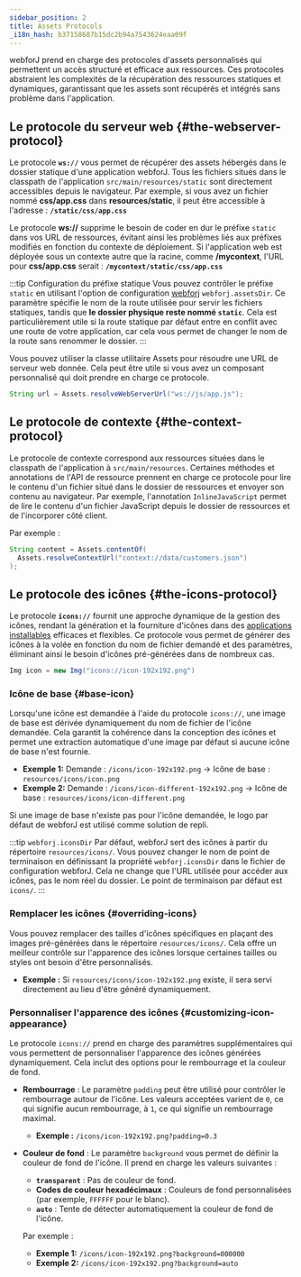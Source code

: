 ```yaml
---
sidebar_position: 2
title: Assets Protocols
_i18n_hash: b37158687b15dc2b94a7543624eaa09f
---
```

webforJ prend en charge des protocoles d'assets personnalisés qui permettent un accès structuré et efficace aux ressources. Ces protocoles abstraient les complexités de la récupération des ressources statiques et dynamiques, garantissant que les assets sont récupérés et intégrés sans problème dans l'application.

## Le protocole du serveur web {#the-webserver-protocol}

Le protocole **`ws://`** vous permet de récupérer des assets hébergés dans le dossier statique d'une application webforJ. Tous les fichiers situés dans le classpath de l'application `src/main/resources/static` sont directement accessibles depuis le navigateur. Par exemple, si vous avez un fichier nommé **css/app.css** dans **resources/static**, il peut être accessible à l'adresse : **`/static/css/app.css`**  

Le protocole **ws://** supprime le besoin de coder en dur le préfixe `static` dans vos URL de ressources, évitant ainsi les problèmes liés aux préfixes modifiés en fonction du contexte de déploiement. Si l'application web est déployée sous un contexte autre que la racine, comme **/mycontext**, l'URL pour **css/app.css** serait : **`/mycontext/static/css/app.css`**  

:::tip Configuration du préfixe statique
Vous pouvez contrôler le préfixe `static` en utilisant l'option de configuration [webforj](../configuration/properties#configuration-options) `webforj.assetsDir`. Ce paramètre spécifie le nom de la route utilisée pour servir les fichiers statiques, tandis que **le dossier physique reste nommé `static`**. Cela est particulièrement utile si la route statique par défaut entre en conflit avec une route de votre application, car cela vous permet de changer le nom de la route sans renommer le dossier.
:::

Vous pouvez utiliser la classe utilitaire <JavadocLink type="foundation" location="com/webforj/utilities/Assets" code='true'>Assets</JavadocLink> pour résoudre une URL de serveur web donnée. Cela peut être utile si vous avez un composant personnalisé qui doit prendre en charge ce protocole.

```java
String url = Assets.resolveWebServerUrl("ws://js/app.js");
```

## Le protocole de contexte {#the-context-protocol}

Le protocole de contexte correspond aux ressources situées dans le classpath de l'application à `src/main/resources`. Certaines méthodes et annotations de l'API de ressource prennent en charge ce protocole pour lire le contenu d'un fichier situé dans le dossier de ressources et envoyer son contenu au navigateur. Par exemple, l'annotation `InlineJavaScript` permet de lire le contenu d'un fichier JavaScript depuis le dossier de ressources et de l'incorporer côté client.

Par exemple :

```java
String content = Assets.contentOf(
  Assets.resolveContextUrl("context://data/customers.json")
);
```

## Le protocole des icônes {#the-icons-protocol}

Le protocole **`icons://`** fournit une approche dynamique de la gestion des icônes, rendant la génération et la fourniture d'icônes dans des [applications installables](../configuration/installable-apps) efficaces et flexibles. Ce protocole vous permet de générer des icônes à la volée en fonction du nom de fichier demandé et des paramètres, éliminant ainsi le besoin d'icônes pré-générées dans de nombreux cas.

```java
Img icon = new Img("icons://icon-192x192.png")
```

### Icône de base {#base-icon}

Lorsqu'une icône est demandée à l'aide du protocole `icons://`, une image de base est dérivée dynamiquement du nom de fichier de l'icône demandée. Cela garantit la cohérence dans la conception des icônes et permet une extraction automatique d'une image par défaut si aucune icône de base n'est fournie.

- **Exemple 1:** Demande : `/icons/icon-192x192.png` → Icône de base : `resources/icons/icon.png`
- **Exemple 2:** Demande : `/icons/icon-different-192x192.png` → Icône de base : `resources/icons/icon-different.png`

Si une image de base n'existe pas pour l'icône demandée, le logo par défaut de webforJ est utilisé comme solution de repli.

:::tip `webforj.iconsDir`
Par défaut, webforJ sert des icônes à partir du répertoire `resources/icons/`. Vous pouvez changer le nom de point de terminaison en définissant la propriété `webforj.iconsDir` dans le fichier de configuration webforJ. Cela ne change que l'URL utilisée pour accéder aux icônes, pas le nom réel du dossier. Le point de terminaison par défaut est `icons/`. 
:::

### Remplacer les icônes {#overriding-icons}

Vous pouvez remplacer des tailles d'icônes spécifiques en plaçant des images pré-générées dans le répertoire `resources/icons/`. Cela offre un meilleur contrôle sur l'apparence des icônes lorsque certaines tailles ou styles ont besoin d'être personnalisés.

- **Exemple :** Si `resources/icons/icon-192x192.png` existe, il sera servi directement au lieu d'être généré dynamiquement.

### Personnaliser l'apparence des icônes {#customizing-icon-appearance}

Le protocole `icons://` prend en charge des paramètres supplémentaires qui vous permettent de personnaliser l'apparence des icônes générées dynamiquement. Cela inclut des options pour le rembourrage et la couleur de fond.

- **Rembourrage** : Le paramètre `padding` peut être utilisé pour contrôler le rembourrage autour de l'icône. Les valeurs acceptées varient de `0`, ce qui signifie aucun rembourrage, à `1`, ce qui signifie un rembourrage maximal.
  - **Exemple :** `/icons/icon-192x192.png?padding=0.3`
  
- **Couleur de fond** : Le paramètre `background` vous permet de définir la couleur de fond de l'icône. Il prend en charge les valeurs suivantes :
  - **`transparent`** : Pas de couleur de fond.
  <!-- vale off -->
  - **Codes de couleur hexadécimaux** : Couleurs de fond personnalisées (par exemple, `FFFFFF` pour le blanc).
  <!-- vale on -->
  - **`auto`** : Tente de détecter automatiquement la couleur de fond de l'icône.

  Par exemple : 
  
  - **Exemple 1:** `/icons/icon-192x192.png?background=000000`
  - **Exemple 2:** `/icons/icon-192x192.png?background=auto`
